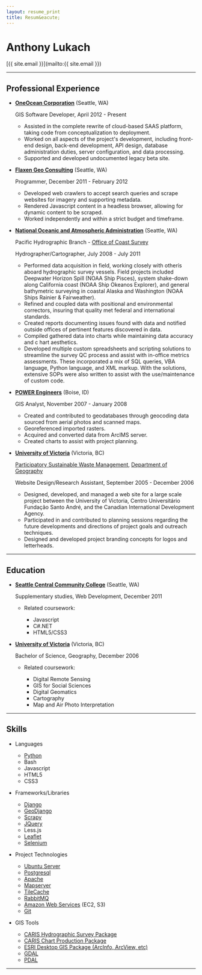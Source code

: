 ```yaml
---
layout: resume_print
title: Resum&eacute;
---
```


Anthony Lukach
==============

[{{ site.email }}](mailto:{{ site.email }})

---

Professional Experience
-----------------------

*   **[OneOcean Corporation](https://www.oneoceancorp.com)** (Seattle, WA)

    GIS Software Developer, April 2012 - Present

    -   Assisted in the complete rewrite of cloud-based SAAS platform, taking
        code from conceptualization to deployment.
    -   Worked on all aspects of the project's development, including front-end
        design, back-end development, API design, database administration duties, server configuration, and data processing.
    -   Supported and developed undocumented legacy beta site.

*   **[Flaxen Geo Consulting](http://www.flaxen.com)** (Seattle, WA)

    Programmer, December 2011 - February 2012

    -   Developed web crawlers to accept search queries and scrape websites
        for imagery and supporting metadata.
    -   Rendered Javascript content in a headless browser, allowing for dynamic
        content to be scraped.
    -   Worked independently and within a strict budget and timeframe.

*   **[National Oceanic and Atmospheric Administration](http://www.noaa.gov)** (Seattle, WA)

    Pacific Hydrographic Branch - [Office of Coast Survey](http://www.nauticalcharts.noaa.gov/)

    Hydrographer/Cartographer, July 2008 - July 2011

    -   Performed data acquisition in field, working closely with otherís aboard
        hydrographic survey vessels.  Field projects included Deepwater Horizon
        Spill (NOAA Ship Pisces), system shake-down along California coast (NOAA
        Ship Okeanos Explorer), and general bathymetric surveying in coastal
        Alaska and Washington (NOAA Ships Rainier & Fairweather).
    -   Refined and coupled data with positional and environmental correctors,
        insuring that quality met federal and international standards.
    -   Created reports documenting issues found with data and notified outside
        offices of pertinent features discovered in data.
    -   Compiled gathered data into charts while maintaining data accuracy and c
        hart aesthetics.
    -   Developed multiple custom spreadsheets and scripting solutions to
        streamline the survey QC process and assist with in-office metrics
        assessments.  These incorporated a mix of SQL queries, VBA language,
        Python language, and XML markup.  With the solutions, extensive SOPs were
        also written to assist with the use/maintenance of custom code.

*   **[POWER Engineers](http://www.powereng.com/)** (Boise, ID)

    GIS Analyst, November 2007 - January 2008

    -   Created and contributed to geodatabases through geocoding data sourced
        from aerial photos and scanned maps.
    -   Georeferenced imported rasters.
    -   Acquired and converted data from ArcIMS server.
    -   Created charts to assist with project planning.

*   **[University of Victoria](http://www.uvic.ca)** (Victoria, BC)

    [Participatory Sustainable Waste Management](http://pswm.uvic.ca/),
    [Department of Geography](http://geography.uvic.ca/)

    Website Design/Research Assistant, September 2005 - December 2006

    -   Designed, developed, and managed a web site for a large scale project
        between the University of Victoria, Centro Universit&aacute;rio
        Funda&ccedil;&atilde;o Santo Andr&eacute;<!--- (Centro Universitário
        Fundação Santo André) -->, and the Canadian International
        Development Agency.
    -   Participated in and contributed to planning sessions regarding the future
        developments and directions of project goals and outreach techniques.
    -   Designed and developed project branding concepts for logos and
        letterheads.

---

Education
---------

*   **[Seattle Central Community College](http://www.scca.edu)** (Seattle, WA)

    Supplementary studies, Web Development, December 2011

    -   Related coursework:

        -   Javascript
        -   C#.NET
        -   HTML5/CSS3

*   **[University of Victoria](http://www.uvic.ca)** (Victoria, BC)

    Bachelor of Science, Geography, December 2006

    -   Related coursework:

        -   Digital Remote Sensing
        -   GIS for Social Sciences
        -   Digital Geomatics
        -   Cartography
        -   Map and Air Photo Interpretation

---

Skills
------

*   Languages

    -   [Python](http://www.python.org)
    -   Bash
    -   Javascript
    -   HTML5
    -   CSS3

*   Frameworks/Libraries

    -   [Django](https://www.djangoproject.com/)
    -   [GeoDjango](http://www.geodjango.com)
    -   [Scrapy](http://www.scrapy.org)
    -   [JQuery](http://jquery.com/)
    -   Less.js
    -   [Leaflet](http://leafletjs.com/)
    -   [Selenium](http://docs.seleniumhq.org/)

*   Project Technologies

    -   [Ubuntu Server](http://www.ubuntu.com)
    -   [Postgresql](http://www.postgresql.org/)
    -   [Apache](http://www.apache.org/)
    -   [Mapserver](http://mapserver.org/)
    -   [TileCache](http://tilecache.org/)
    -   [RabbitMQ](http://www.rabbitmq.com/)
    -   [Amazon Web Services]() (EC2, S3)
    -   [Git](http://git-scm.com/)

*   GIS Tools

    -   [CARIS Hydrographic Survey Package](http://www.caris.com/)
    -   [CARIS Chart Production Package](http://www.caris.com/)
    -   [ESRI Desktop GIS Package (ArcInfo, ArcView, etc)](http://www.esri.com)
    -   [GDAL](http://www.gdal.org/)
    -   [PDAL](http://www.pointcloud.org)

---
